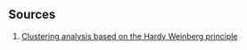 ## Sources
1. [Clustering analysis based on the Hardy Weinberg principle](https://www.genetics.org/content/155/2/945#sec-1)
